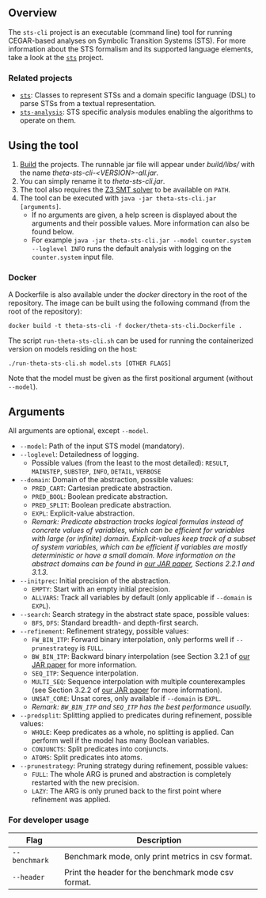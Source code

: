 ## Overview

The `sts-cli` project is an executable (command line) tool for running CEGAR-based analyses on Symbolic Transition Systems (STS).
For more information about the STS formalism and its supported language elements, take a look at the [`sts`](../sts/README.md) project.

### Related projects

* [`sts`](../sts/README.md): Classes to represent STSs and a domain specific language (DSL) to parse STSs from a textual representation.
* [`sts-analysis`](../sts-analysis/README.md): STS specific analysis modules enabling the algorithms to operate on them.

## Using the tool

1. [Build](../../doc/Build.md) the projects.
The runnable jar file will appear under _build/libs/_ with the name _theta-sts-cli-\<VERSION\>-all.jar_.
2. You can simply rename it to _theta-sts-cli.jar_.
3. The tool also requires the [Z3 SMT solver](../../doc/Build.md) to be available on `PATH`.
4. The tool can be executed with `java -jar theta-sts-cli.jar [arguments]`.
    - If no arguments are given, a help screen is displayed about the arguments and their possible values.
    More information can also be found below.
    - For example `java -jar theta-sts-cli.jar --model counter.system --loglevel INFO` runs the default analysis with logging on the `counter.system` input file.

### Docker

A Dockerfile is also available under the _docker_ directory in the root of the repository.
The image can be built using the following command (from the root of the repository):
```
docker build -t theta-sts-cli -f docker/theta-sts-cli.Dockerfile .
```

The script `run-theta-sts-cli.sh` can be used for running the containerized version on models residing on the host:
```
./run-theta-sts-cli.sh model.sts [OTHER FLAGS]
```
Note that the model must be given as the first positional argument (without `--model`).

## Arguments

All arguments are optional, except `--model`.

- `--model`: Path of the input STS model (mandatory).
- `--loglevel`: Detailedness of logging.
  - Possible values (from the least to the most detailed): `RESULT`, `MAINSTEP`, `SUBSTEP`, `INFO`, `DETAIL`, `VERBOSE`
- `--domain`: Domain of the abstraction, possible values:
  - `PRED_CART`: Cartesian predicate abstraction.
  - `PRED_BOOL`: Boolean predicate abstraction.
  - `PRED_SPLIT`: Boolean predicate abstraction.
  - `EXPL`: Explicit-value abstraction.
  - _Remark: Predicate abstraction tracks logical formulas instead of concrete values of variables, which can be efficient for variables with large (or infinite) domain.
  Explicit-values keep track of a subset of system variables, which can be efficient if variables are mostly deterministic or have a small domain.
  More information on the abstract domains can be found in [our JAR paper](https://link.springer.com/content/pdf/10.1007%2Fs10817-019-09535-x.pdf), Sections 2.2.1 and 3.1.3._
- `--initprec`: Initial precision of the abstraction.
  - `EMPTY`: Start with an empty initial precision.
  - `ALLVARS`: Track all variables by default (only applicable if `--domain` is `EXPL`).
- `--search`: Search strategy in the abstract state space, possible values:
  - `BFS`, `DFS`: Standard breadth- and depth-first search.
- `--refinement`: Refinement strategy, possible values:
  - `FW_BIN_ITP`: Forward binary interpolation, only performs well if `--prunestrategy` is `FULL`.
  - `BW_BIN_ITP`: Backward binary interpolation (see Section 3.2.1 of [our JAR paper](https://link.springer.com/content/pdf/10.1007%2Fs10817-019-09535-x.pdf) for more information.
  - `SEQ_ITP`: Sequence interpolation.
  - `MULTI_SEQ`: Sequence interpolation with multiple counterexamples (see Section 3.2.2 of [our JAR paper](https://link.springer.com/content/pdf/10.1007%2Fs10817-019-09535-x.pdf) for more information).
  - `UNSAT_CORE`: Unsat cores, only available if `--domain` is `EXPL`.
  - _Remark: `BW_BIN_ITP` and `SEQ_ITP` has the best performance usually._
- `--predsplit`: Splitting applied to predicates during refinement, possible values:
  - `WHOLE`: Keep predicates as a whole, no splitting is applied. Can perform well if the model has many Boolean variables.
  - `CONJUNCTS`: Split predicates into conjuncts.
  - `ATOMS`: Split predicates into atoms.
- `--prunestrategy`: Pruning strategy during refinement, possible values:
  - `FULL`: The whole ARG is pruned and abstraction is completely restarted with the new precision.
  - `LAZY`: The ARG is only pruned back to the first point where refinement was applied.

### For developer usage

| Flag | Description |
|--|--|
| `--benchmark` | Benchmark mode, only print metrics in csv format. |
| `--header` | Print the header for the benchmark mode csv format. |
